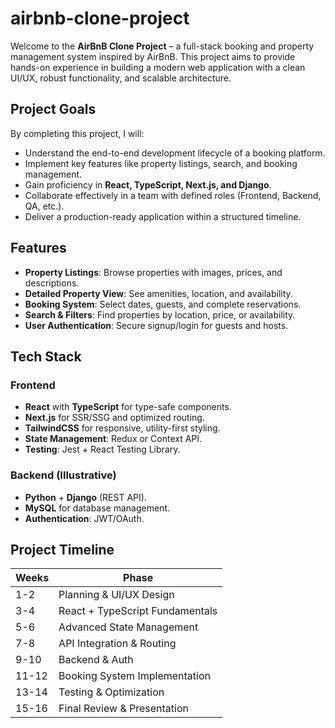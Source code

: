 # airbnb-clone-project

Welcome to the **AirBnB Clone Project** – a full-stack booking and property management system inspired by AirBnB. This project aims to provide hands-on experience in building a modern web application with a clean UI/UX, robust functionality, and scalable architecture.

## Project Goals
By completing this project, I will:
- Understand the end-to-end development lifecycle of a booking platform.
- Implement key features like property listings, search, and booking management.
- Gain proficiency in **React, TypeScript, Next.js, and Django**.
- Collaborate effectively in a team with defined roles (Frontend, Backend, QA, etc.).
- Deliver a production-ready application within a structured timeline.

##  Features
- **Property Listings**: Browse properties with images, prices, and descriptions.
- **Detailed Property View**: See amenities, location, and availability.
- **Booking System**: Select dates, guests, and complete reservations.
- **Search & Filters**: Find properties by location, price, or availability.
- **User Authentication**: Secure signup/login for guests and hosts.

##  Tech Stack
### Frontend
- **React** with **TypeScript** for type-safe components.
- **Next.js** for SSR/SSG and optimized routing.
- **TailwindCSS** for responsive, utility-first styling.
- **State Management**: Redux or Context API.
- **Testing**: Jest + React Testing Library.

### Backend (Illustrative)
- **Python** + **Django** (REST API).
- **MySQL** for database management.
- **Authentication**: JWT/OAuth.

##  Project Timeline
| Weeks       | Phase                          |
|-------------|--------------------------------|
| 1-2         | Planning & UI/UX Design        |
| 3-4         | React + TypeScript Fundamentals|
| 5-6         | Advanced State Management      |
| 7-8         | API Integration & Routing      |
| 9-10        | Backend & Auth                 |
| 11-12       | Booking System Implementation  |
| 13-14       | Testing & Optimization         |
| 15-16       | Final Review & Presentation    |


